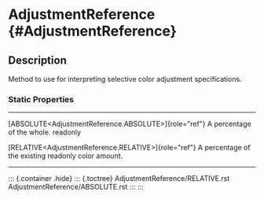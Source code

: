 AdjustmentReference {#AdjustmentReference}
===================

Description
-----------

Method to use for interpreting selective color adjustment
specifications.

### Static Properties

  -------------------------------------------------------- -------------------------------
  [ABSOLUTE\<AdjustmentReference.ABSOLUTE\>]{role="ref"}   A percentage of the whole.
  readonly                                                 

  [RELATIVE\<AdjustmentReference.RELATIVE\>]{role="ref"}   A percentage of the existing
  readonly                                                 color amount.
  -------------------------------------------------------- -------------------------------

::: {.container .hide}
::: {.toctree}
AdjustmentReference/RELATIVE.rst AdjustmentReference/ABSOLUTE.rst
:::
:::

